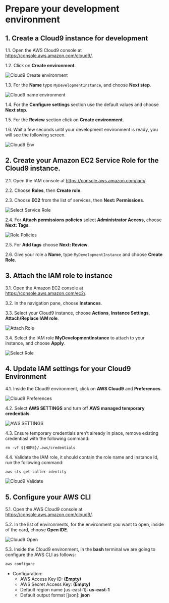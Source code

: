 # Prepare your development environment

## 1. Create a Cloud9 instance for development

1.1\. Open the AWS Cloud9 console at https://console.aws.amazon.com/cloud9/.

1.2\. Click on **Create environment**.

![Cloud9 Create environment](images2/cloud9-create.png)

1.3\. For the **Name** type `MyDevelopmentInstance`, and choose **Next step**.

![Cloud9 name environment](images2/cloud9-name.png)

1.4\. For the **Configure settings** section use the default values and choose **Next step**.

1.5\. For the **Review** section click on **Create environment**.

1.6\. Wait a few seconds until your development environment is ready, you will see the following screen.

![Cloud9 Env](images2/cloud9-env.png)

## 2. Create your Amazon EC2 Service Role for the Cloud9 instance.

2.1\. Open the IAM console at https://console.aws.amazon.com/iam/.

2.2\. Choose **Roles**, then **Create role**.

2.3\. Choose **EC2** from the list of services, then **Next: Permissions**.

![Select Service Role](images2/cloud9-role-create.png)

2.4\. For **Attach permissions policies** select **Administrator Access**, choose **Next: Tags**.

![Role Policies](images2/cloud9-role-policy.png)

2.5\. For **Add tags** choose **Next: Review**.

2.6\. Give your role a **Name**, type `MyDevelopmentInstance` and choose **Create Role**.


## 3. Attach the IAM role to instance

3.1\. Open the Amazon EC2 console at https://console.aws.amazon.com/ec2/.

3.2\. In the navigation pane, choose **Instances**.

3.3\. Select your Cloud9 instance, choose **Actions**, **Instance Settings**, **Attach/Replace IAM role**.

![Attach Role](images2/cloud9-attach-role.png)

3.4\. Select the IAM role **MyDevelopmentInstance** to attach to your instance, and choose **Apply**.

![Select Role](images2/cloud9-select-role.png)


## 4. Update IAM settings for your Cloud9 Environment

4.1\. Inside the Cloud9 environment, click on **AWS Cloud9** and **Preferences**.

![Cloud9 Preferences](images2/cloud9-preferences.png)

4.2\. Select **AWS SETTINGS** and turn off **AWS managed temporary credentials**.

![AWS SETTINGS](images2/cloud-aws-settings.png)

4.3\. Ensure temporary credentials aren’t already in place, remove existing credentiasl with the following command:

```
rm -vf ${HOME}/.aws/credentials
```

4.4\. Validate the IAM role, it should contain the role name and instance Id, run the following command:

```
aws sts get-caller-identity
```

![Cloud9 Validate](images2/cloud9-validate.png)

## 5. Configure your AWS CLI

5.1\. Open the AWS Cloud9 console at https://console.aws.amazon.com/cloud9/.

5.2\. In the list of environments, for the environment you want to open, inside of the card, choose **Open IDE**.

![Cloud9 Open](images2/cloud9-open.png)

5.3\. Inside the Cloud9 environment, in the **bash** terminal we are going to configure the AWS CLI as follows:

``` bash
aws configure
```

- Configuration:
    - AWS Access Key ID: **(Empty)**
    - AWS Secret Access Key: **(Empty)**
    - Default region name [us-east-1]: **us-east-1**
    - Default output format [json]: **json**
